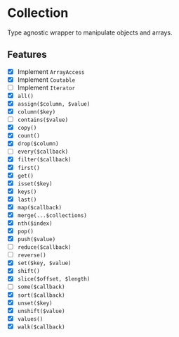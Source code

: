 # Collection

Type agnostic wrapper to manipulate objects and arrays.

## Features

- [X] Implement `ArrayAccess`
- [X] Implement `Coutable`
- [ ] Implement `Iterator`
- [X] `all()`
- [X] `assign($column, $value)`
- [X] `column($key)`
- [ ] `contains($value)`
- [X] `copy()`
- [X] `count()`
- [X] `drop($column)`
- [ ] `every($callback)`
- [X] `filter($callback)`
- [X] `first()`
- [X] `get()`
- [X] `isset($key)`
- [X] `keys()`
- [X] `last()`
- [X] `map($callback)`
- [X] `merge(...$collections)`
- [X] `nth($index)`
- [X] `pop()`
- [X] `push($value)`
- [ ] `reduce($callback)`
- [ ] `reverse()`
- [X] `set($key, $value)`
- [X] `shift()`
- [X] `slice($offset, $length)`
- [ ] `some($callback)`
- [X] `sort($callback)`
- [X] `unset($key)`
- [X] `unshift($value)`
- [X] `values()`
- [X] `walk($callback)`
